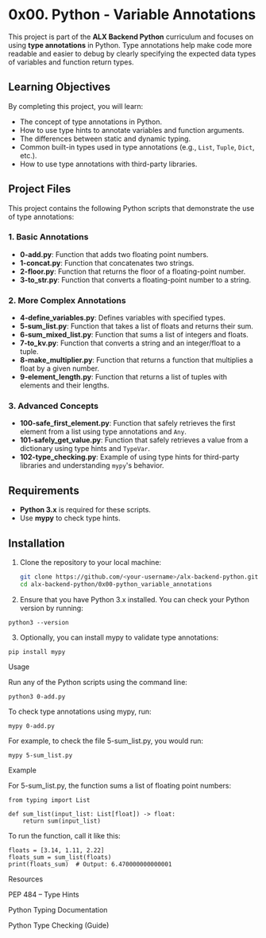 # 0x00. Python - Variable Annotations

This project is part of the **ALX Backend Python** curriculum and focuses on using **type annotations** in Python. Type annotations help make code more readable and easier to debug by clearly specifying the expected data types of variables and function return types.

## Learning Objectives

By completing this project, you will learn:

- The concept of type annotations in Python.
- How to use type hints to annotate variables and function arguments.
- The differences between static and dynamic typing.
- Common built-in types used in type annotations (e.g., `List`, `Tuple`, `Dict`, etc.).
- How to use type annotations with third-party libraries.

## Project Files

This project contains the following Python scripts that demonstrate the use of type annotations:

### 1. Basic Annotations
- **0-add.py**: Function that adds two floating point numbers.
- **1-concat.py**: Function that concatenates two strings.
- **2-floor.py**: Function that returns the floor of a floating-point number.
- **3-to_str.py**: Function that converts a floating-point number to a string.

### 2. More Complex Annotations
- **4-define_variables.py**: Defines variables with specified types.
- **5-sum_list.py**: Function that takes a list of floats and returns their sum.
- **6-sum_mixed_list.py**: Function that sums a list of integers and floats.
- **7-to_kv.py**: Function that converts a string and an integer/float to a tuple.
- **8-make_multiplier.py**: Function that returns a function that multiplies a float by a given number.
- **9-element_length.py**: Function that returns a list of tuples with elements and their lengths.

### 3. Advanced Concepts
- **100-safe_first_element.py**: Function that safely retrieves the first element from a list using type annotations and `Any`.
- **101-safely_get_value.py**: Function that safely retrieves a value from a dictionary using type hints and `TypeVar`.
- **102-type_checking.py**: Example of using type hints for third-party libraries and understanding `mypy`'s behavior.

## Requirements

- **Python 3.x** is required for these scripts.
- Use **mypy** to check type hints.
  
## Installation

1. Clone the repository to your local machine:
   ```bash
   git clone https://github.com/<your-username>/alx-backend-python.git
   cd alx-backend-python/0x00-python_variable_annotations
   ```

2. Ensure that you have Python 3.x installed. You can check your Python version by running:
```
python3 --version
```

3. Optionally, you can install mypy to validate type annotations:
```
pip install mypy
```


Usage

Run any of the Python scripts using the command line:
```
python3 0-add.py
```
To check type annotations using mypy, run:
```
mypy 0-add.py
```
For example, to check the file 5-sum_list.py, you would run:
```
mypy 5-sum_list.py
```
Example

For 5-sum_list.py, the function sums a list of floating point numbers:
```
from typing import List

def sum_list(input_list: List[float]) -> float:
    return sum(input_list)
```
To run the function, call it like this:
```
floats = [3.14, 1.11, 2.22]
floats_sum = sum_list(floats)
print(floats_sum)  # Output: 6.470000000000001
```
Resources

PEP 484 – Type Hints

Python Typing Documentation

Python Type Checking (Guide)

